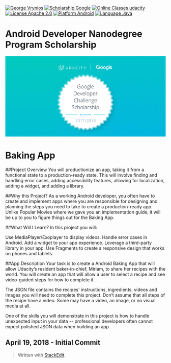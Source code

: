 ﻿[![George Vrynios](https://img.shields.io/badge/George-Vrynios-1d408b.svg)](https://www.linkedin.com/in/george-vrynios/) [![Scholarship Google](https://img.shields.io/badge/scholarship-Google-brightgreen.svg)](https://www.google.com) [![Online Classes udacity](https://img.shields.io/badge/online%20classes-Udacity-ff69b4.svg)](https://www.udacity.com) [![License Apache 2.0](https://img.shields.io/badge/license-Apache%202.0-green.svg)](https://github.com/fjoglar/android-dev-challenge/blob/master/LICENSE.txt) [![Platform Android](https://img.shields.io/badge/platform-Android-blue.svg)](https://www.android.com) [![Language Java](https://img.shields.io/badge/language-Java-orange.svg)](https://www.java.com)

# Android Developer Nanodegree Program Scholarship

![Android Developer Nanodegree Program Scholarship badge](https://raw.githubusercontent.com/kalxasath/Baking-App/master/assets/android-dev-challenge-badge.png)


# Baking App


##Project Overview
You will productionize an app, taking it from a functional state to a production-ready state. This will involve finding and handling error cases, adding accessibility features, allowing for localization, adding a widget, and adding a library.

##Why this Project?
As a working Android developer, you often have to create and implement apps where you are responsible for designing and planning the steps you need to take to create a production-ready app. Unlike Popular Movies where we gave you an implementation guide, it will be up to you to figure things out for the Baking App.

##What Will I Learn?
In this project you will:

Use MediaPlayer/Exoplayer to display videos.
Handle error cases in Android.
Add a widget to your app experience.
Leverage a third-party library in your app.
Use Fragments to create a responsive design that works on phones and tablets.

##App Description
Your task is to create a Android Baking App that will allow Udacity’s resident baker-in-chief, Miriam, to share her recipes with the world. You will create an app that will allow a user to select a recipe and see video-guided steps for how to complete it.

The JSON file contains the recipes' instructions, ingredients, videos and images you will need to complete this project. Don’t assume that all steps of the recipe have a video. Some may have a video, an image, or no visual media at all.

One of the skills you will demonstrate in this project is how to handle unexpected input in your data -- professional developers often cannot expect polished JSON data when building an app.



## April 19, 2018 - Initial Commit

> Written with [StackEdit](https://stackedit.io/).
